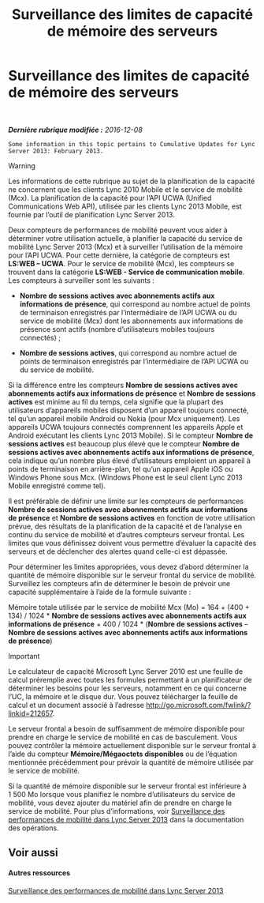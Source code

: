 ﻿---
title: Surveillance des limites de capacité de mémoire des serveurs
TOCTitle: Surveillance des limites de capacité de mémoire des serveurs
ms:assetid: 1697ea71-6fcf-480d-b4e9-cd79f94d247e
ms:mtpsurl: https://technet.microsoft.com/fr-fr/library/Hh689982(v=OCS.15)
ms:contentKeyID: 49296369
ms.date: 12/28/2016
mtps_version: v=OCS.15
ms.translationtype: HT
---

# Surveillance des limites de capacité de mémoire des serveurs

 

_**Dernière rubrique modifiée :** 2016-12-08_

    Some information in this topic pertains to Cumulative Updates for Lync Server 2013: February 2013.

> [!warning]  
> Les informations de cette rubrique au sujet de la planification de la capacité ne concernent que les clients Lync 2010 Mobile et le service de mobilité (Mcx). La planification de la capacité pour l’API UCWA (Unified Communications Web API), utilisée par les clients Lync 2013 Mobile, est fournie par l’outil de planification Lync Server 2013.

Deux compteurs de performances de mobilité peuvent vous aider à déterminer votre utilisation actuelle, à planifier la capacité du service de mobilité Lync Server 2013 (Mcx) et à surveiller l’utilisation de la mémoire pour l’API UCWA. Pour cette dernière, la catégorie de compteurs est **LS:WEB – UCWA**. Pour le service de mobilité (Mcx), les compteurs se trouvent dans la catégorie **LS:WEB - Service de communication mobile**. Les compteurs à surveiller sont les suivants :

  - **Nombre de sessions actives avec abonnements actifs aux informations de présence**, qui correspond au nombre actuel de points de terminaison enregistrés par l’intermédiaire de l’API UCWA ou du service de mobilité (Mcx) dont les abonnements aux informations de présence sont actifs (nombre d’utilisateurs mobiles toujours connectés) ;

  - **Nombre de sessions actives**, qui correspond au nombre actuel de points de terminaison enregistrés par l’intermédiaire de l’API UCWA ou du service de mobilité.

Si la différence entre les compteurs **Nombre de sessions actives avec abonnements actifs aux informations de présence** et **Nombre de sessions actives** est minime au fil du temps, cela signifie que la plupart des utilisateurs d’appareils mobiles disposent d’un appareil toujours connecté, tel qu’un appareil mobile Android ou Nokia (pour Mcx uniquement). Les appareils UCWA toujours connectés comprennent les appareils Apple et Android exécutant les clients Lync 2013 Mobile). Si le compteur **Nombre de sessions actives** est beaucoup plus élevé que le compteur **Nombre de sessions actives avec abonnements actifs aux informations de présence**, cela indique qu’un nombre plus élevé d’utilisateurs emploient un appareil à points de terminaison en arrière-plan, tel qu’un appareil Apple iOS ou Windows Phone sous Mcx. (Windows Phone est le seul client Lync 2013 Mobile enregistré comme tel).

Il est préférable de définir une limite sur les compteurs de performances **Nombre de sessions actives avec abonnements actifs aux informations de présence** et **Nombre de sessions actives** en fonction de votre utilisation prévue, des résultats de la planification de la capacité et de l’analyse en continu du service de mobilité et d’autres compteurs serveur frontal. Les limites que vous définissez doivent vous permettre d’évaluer la capacité des serveurs et de déclencher des alertes quand celle-ci est dépassée.

Pour déterminer les limites appropriées, vous devez d’abord déterminer la quantité de mémoire disponible sur le serveur frontal du service de mobilité. Surveillez les compteurs afin de déterminer le besoin de prévoir une capacité supplémentaire à l’aide de la formule suivante :

Mémoire totale utilisée par le service de mobilité Mcx (Mo) = 164 + (400 + 134) / 1024 \* **Nombre de sessions actives avec abonnements actifs aux informations de présence** + 400 / 1024 \* (**Nombre de sessions actives** – **Nombre de sessions actives avec abonnements actifs aux informations de présence**)

> [!important]  
> Le calculateur de capacité Microsoft Lync Server 2010 est une feuille de calcul préremplie avec toutes les formules permettant à un planificateur de déterminer les besoins pour les serveurs, notamment en ce qui concerne l’UC, la mémoire et le disque dur. Vous pouvez télécharger la feuille de calcul et un document associé à l’adresse <a href="http://go.microsoft.com/fwlink/?linkid=212657" class="uri">http://go.microsoft.com/fwlink/?linkid=212657</a>.

Le serveur frontal a besoin de suffisamment de mémoire disponible pour prendre en charge le service de mobilité en cas de basculement. Vous pouvez contrôler la mémoire actuellement disponible sur le serveur frontal à l’aide du compteur **Mémoire/Mégaoctets disponibles** ou de l’équation mentionnée précédemment pour prévoir la quantité de mémoire utilisée par le service de mobilité.

Si la quantité de mémoire disponible sur le serveur frontal est inférieure à 1 500 Mo lorsque vous planifiez le nombre d’utilisateurs du service de mobilité, vous devez ajouter du matériel afin de prendre en charge le service de mobilité. Pour plus d’informations, voir [Surveillance des performances de mobilité dans Lync Server 2013](lync-server-2013-monitoring-mobility-for-performance.md) dans la documentation des opérations.

## Voir aussi

#### Autres ressources

[Surveillance des performances de mobilité dans Lync Server 2013](lync-server-2013-monitoring-mobility-for-performance.md)

